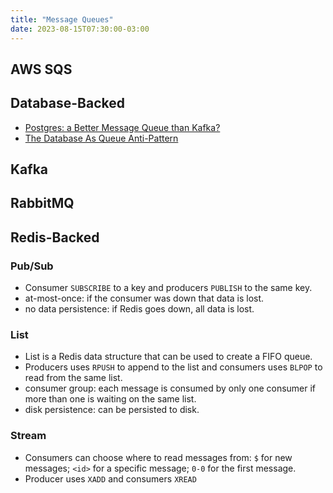 ```yaml
---
title: "Message Queues"
date: 2023-08-15T07:30:00-03:00
---
```

## AWS SQS

## Database-Backed
- [Postgres: a Better Message Queue than Kafka?](https://dagster.io/blog/skip-kafka-use-postgres-message-queue)
- [The Database As Queue Anti-Pattern](http://mikehadlow.blogspot.com/2012/04/database-as-queue-anti-pattern.html)

## Kafka


## RabbitMQ


## Redis-Backed
### Pub/Sub
- Consumer `SUBSCRIBE` to a key and producers `PUBLISH` to the same key.
- at-most-once: if the consumer was down that data is lost.
- no data persistence: if Redis goes down, all data is lost. 
### List
- List is a Redis data structure that can be used to create a FIFO queue.
- Producers uses `RPUSH` to append to the list and consumers uses `BLPOP` to read from the same list. 
- consumer group: each message is consumed by only one consumer if more than one is waiting on the same list.
- disk persistence: can be persisted to disk.
### Stream
- Consumers can choose where to read messages from: `$` for new messages; `<id>` for a specific message; `0-0` for the first message.
- Producer uses `XADD` and consumers `XREAD`


